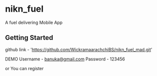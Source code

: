 # nikn_fuel

A fuel delivering Mobile App

## Getting Started

github link - 'https://github.com/WickramaarachchiBS/nikn_fuel_mad.git'

DEMO Username - banuka@gmail.com
     Password - 123456

or You can register 